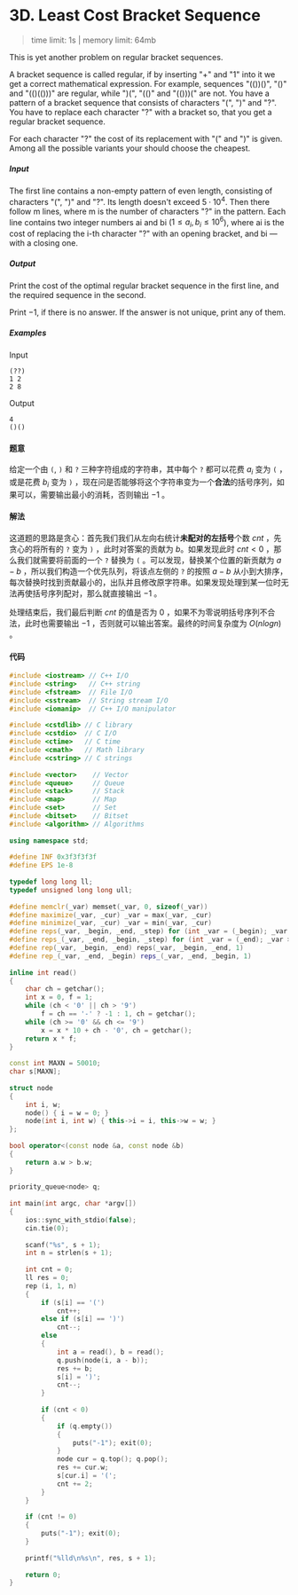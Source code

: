 # 3D. Least Cost Bracket Sequence

> time limit: 1s | memory limit: 64mb

This is yet another problem on regular bracket sequences.

A bracket sequence is called regular, if by inserting "+" and "1" into it we get a correct mathematical expression. For example, sequences "(())()", "()" and "(()(()))" are regular, while ")(", "(()" and "(()))(" are not. You have a pattern of a bracket sequence that consists of characters "(", ")" and "?". You have to replace each character "?" with a bracket so, that you get a regular bracket sequence.

For each character "?" the cost of its replacement with "(" and ")" is given. Among all the possible variants your should choose the cheapest.

##### Input

The first line contains a non-empty pattern of even length, consisting of characters "(", ")" and "?". Its length doesn't exceed $5 \cdot 10^4$. Then there follow m lines, where m is the number of characters "?" in the pattern. Each line contains two integer numbers ai and bi ($1 \leq a_i, b_i \leq 10^6$), where ai is the cost of replacing the i-th character "?" with an opening bracket, and bi — with a closing one.

##### Output

Print the cost of the optimal regular bracket sequence in the first line, and the required sequence in the second.

Print $-1$, if there is no answer. If the answer is not unique, print any of them.

##### Examples

Input
```text
(??)
1 2
2 8
```
Output
```text
4
()()
```

#### 题意

给定一个由 `(`, `)` 和 `?` 三种字符组成的字符串，其中每个 `?` 都可以花费 $a_i$ 变为 `(` ，或是花费 $b_i$ 变为 `)` ，现在问是否能够将这个字符串变为一个**合法**的括号序列，如果可以，需要输出最小的消耗，否则输出 $-1$ 。

#### 解法

这道题的思路是贪心：首先我们我们从左向右统计**未配对的左括号**个数 $cnt$ ，先贪心的将所有的 `?` 变为 `)` ，此时对答案的贡献为 $b$。如果发现此时 $cnt < 0$ ，那么我们就需要将前面的一个 `?` 替换为 `(` 。可以发现，替换某个位置的新贡献为 $a - b$ ，所以我们构造一个优先队列，将该点左侧的 `?` 的按照 $a - b$ 从小到大排序，每次替换时找到贡献最小的，出队并且修改原字符串。如果发现处理到某一位时无法再使括号序列配对，那么就直接输出 $-1$ 。

处理结束后，我们最后判断 $cnt$ 的值是否为 $0$ ，如果不为零说明括号序列不合法，此时也需要输出 $-1$ ，否则就可以输出答案。最终的时间复杂度为 $O(nlogn)$ 。

#### 代码

```cpp
#include <iostream> // C++ I/O
#include <string>   // C++ string
#include <fstream>  // File I/O
#include <sstream>  // String stream I/O
#include <iomanip>  // C++ I/O manipulator
    
#include <cstdlib> // C library
#include <cstdio>  // C I/O
#include <ctime>   // C time
#include <cmath>   // Math library
#include <cstring> // C strings
    
#include <vector>    // Vector
#include <queue>     // Queue
#include <stack>     // Stack
#include <map>       // Map
#include <set>       // Set
#include <bitset>    // Bitset
#include <algorithm> // Algorithms
    
using namespace std;
    
#define INF 0x3f3f3f3f
#define EPS 1e-8
    
typedef long long ll;
typedef unsigned long long ull;
    
#define memclr(_var) memset(_var, 0, sizeof(_var))
#define maximize(_var, _cur) _var = max(_var, _cur)
#define minimize(_var, _cur) _var = min(_var, _cur)
#define reps(_var, _begin, _end, _step) for (int _var = (_begin); _var <= (_end); _var += (_step))
#define reps_(_var, _end, _begin, _step) for (int _var = (_end); _var >= (_begin); _var -= (_step))
#define rep(_var, _begin, _end) reps(_var, _begin, _end, 1)
#define rep_(_var, _end, _begin) reps_(_var, _end, _begin, 1)
    
inline int read()
{
    char ch = getchar();
    int x = 0, f = 1;
    while (ch < '0' || ch > '9')
        f = ch == '-' ? -1 : 1, ch = getchar();
    while (ch >= '0' && ch <= '9')
        x = x * 10 + ch - '0', ch = getchar();
    return x * f;
}
    
const int MAXN = 50010;
char s[MAXN];
    
struct node
{
    int i, w;
    node() { i = w = 0; }
    node(int i, int w) { this->i = i, this->w = w; }
};
    
bool operator<(const node &a, const node &b)
{
    return a.w > b.w;
}
    
priority_queue<node> q;
    
int main(int argc, char *argv[])
{
    ios::sync_with_stdio(false);
    cin.tie(0);
    
    scanf("%s", s + 1);
    int n = strlen(s + 1);
    
    int cnt = 0;
    ll res = 0;
    rep (i, 1, n)
    {
        if (s[i] == '(')
            cnt++;
        else if (s[i] == ')')
            cnt--;
        else
        {
            int a = read(), b = read();
            q.push(node(i, a - b));
            res += b;
            s[i] = ')';
            cnt--;
        }
    
        if (cnt < 0)
        {
            if (q.empty())
            {
                puts("-1"); exit(0);
            }
            node cur = q.top(); q.pop();
            res += cur.w;
            s[cur.i] = '(';
            cnt += 2;
        }
    }
    
    if (cnt != 0)
    {
        puts("-1"); exit(0);
    }
    
    printf("%lld\n%s\n", res, s + 1);
    
    return 0;
}
```
